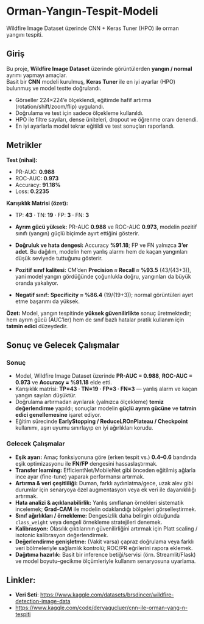 # Orman-Yangın-Tespit-Modeli
Wildfire Image Dataset üzerinde CNN + Keras Tuner (HPO) ile orman yangını tespiti.

## Giriş

Bu proje, **Wildfire Image Dataset** üzerinde görüntülerden **yangın / normal** ayrımı yapmayı amaçlar.  
Basit bir **CNN** modeli kurulmuş, **Keras Tuner** ile en iyi ayarlar (HPO) bulunmuş ve model testte doğrulandı.

- Görseller 224×224’e ölçeklendi, eğitimde hafif artırma (rotation/shift/zoom/flip) uygulandı.
- Doğrulama ve test için sadece ölçekleme kullanıldı.
- HPO ile filtre sayıları, dense üniteleri, dropout ve öğrenme oranı denendi.
- En iyi ayarlarla model tekrar eğitildi ve test sonuçları raporlandı.


## Metrikler
**Test (nihai):**
- PR-AUC: **0.988**  
- ROC-AUC: **0.973**     
- Accuracy: **91.18%**
- Loss: **0.2235**

**Karışıklık Matrisi (özet):**
- TP: **43** · TN: **19** · FP: **3** · FN: **3**

- **Ayrım gücü yüksek:** PR-AUC **0.988** ve ROC-AUC **0.973**, modelin pozitif sınıfı (yangın) güçlü biçimde ayırt ettiğini gösterir.  
- **Doğruluk ve hata dengesi:** Accuracy **%91.18**; FP ve FN yalnızca **3’er adet**. Bu dağılım, modelin hem yanlış alarmı hem de kaçan yangınları düşük seviyede tuttuğunu gösterir.  
- **Pozitif sınıf kalitesi:** CM’den **Precision ≈ Recall ≈ %93.5** (43/(43+3)), yani model yangın gördüğünde çoğunlukla doğru, yangınları da büyük oranda yakalıyor.  
- **Negatif sınıf:** **Specificity ≈ %86.4** (19/(19+3)); normal görüntüleri ayırt etme başarımı da yüksek.

**Özet:** Model, yangın tespitinde **yüksek güvenilirlikte** sonuç üretmektedir; hem ayrım gücü (AUC’ler) hem de sınıf bazlı hatalar pratik kullanım için **tatmin edici** düzeydedir.


## Sonuç ve Gelecek Çalışmalar
### Sonuç
- Model, Wildfire Image Dataset üzerinde **PR-AUC = 0.988**, **ROC-AUC = 0.973** ve **Accuracy = %91.18** elde etti.
- Karışıklık matrisi: **TP=43 · TN=19 · FP=3 · FN=3** — yanlış alarm ve kaçan yangın sayıları düşüktür.
- Doğrulama artırmadan ayrılarak (yalnızca ölçekleme) **temiz değerlendirme** yapıldı; sonuçlar modelin **güçlü ayrım gücüne** ve **tatmin edici genellemesine** işaret ediyor.
- Eğitim sürecinde **EarlyStopping / ReduceLROnPlateau / Checkpoint** kullanımı, aşırı uyumu sınırlayıp en iyi ağırlıkları korudu.

### Gelecek Çalışmalar
- **Eşik ayarı:** Amaç fonksiyonuna göre (erken tespit vs.) **0.4–0.6** bandında eşik optimizasyonu ile **FN/FP** dengesini hassaslaştırmak.
- **Transfer learning:** EfficientNet/MobileNet gibi önceden eğitilmiş ağlarla ince ayar (fine-tune) yaparak performansı artırmak.
- **Artırma & veri çeşitliliği:** Duman, farklı aydınlatma/gece, uzak alev gibi durumlar için senaryoya özel augmentasyon veya ek veri ile dayanıklılığı artırmak.
- **Hata analizi & açıklanabilirlik:** Yanlış sınıflanan örnekleri sistematik incelemek; **Grad-CAM** ile modelin odaklandığı bölgeleri görselleştirmek.
- **Sınıf ağırlıkları / örnekleme:** Dengesizlik daha belirgin olduğunda `class_weight` veya dengeli örnekleme stratejileri denemek.
- **Kalibrasyon:** Olasılık çıktılarının güvenilirliğini artırmak için Platt scaling / isotonic kalibrasyon değerlendirmek.
- **Değerlendirme genişletme:** (Vakit varsa) çapraz doğrulama veya farklı veri bölmeleriyle sağlamlık kontrolü; ROC/PR eğrilerini rapora eklemek.
- **Dağıtıma hazırlık:** Basit bir inference betiği/servisi (örn. Streamlit/Flask) ve model boyutu–gecikme ölçümleriyle kullanım senaryosuna uyarlama.
## Linkler:
  - **Veri Seti**: <https://www.kaggle.com/datasets/brsdincer/wildfire-detection-image-data>
  - <https://www.kaggle.com/code/deryagucluer/cnn-ile-orman-yang-n-tespiti>
